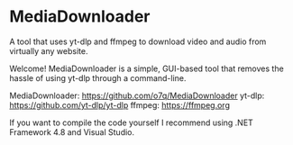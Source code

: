 # MediaDownloader
A tool that uses yt-dlp and ffmpeg to download video and audio from virtually any website.

Welcome! MediaDownloader is a simple, GUI-based tool that removes the hassle of using yt-dlp through a command-line.

MediaDownloader: https://github.com/o7q/MediaDownloader
yt-dlp: https://github.com/yt-dlp/yt-dlp
ffmpeg: https://ffmpeg.org

If you want to compile the code yourself I recommend using .NET Framework 4.8 and Visual Studio.